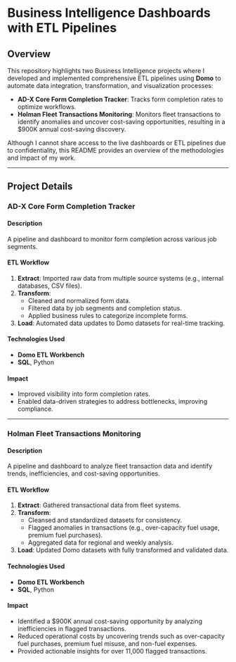# Business Intelligence Dashboards with ETL Pipelines

## Overview
This repository highlights two Business Intelligence projects where I developed and implemented comprehensive ETL pipelines using **Domo** to automate data integration, transformation, and visualization processes:

- **AD-X Core Form Completion Tracker**: Tracks form completion rates to optimize workflows.
- **Holman Fleet Transactions Monitoring**: Monitors fleet transactions to identify anomalies and uncover cost-saving opportunities, resulting in a $900K annual cost-saving discovery.

Although I cannot share access to the live dashboards or ETL pipelines due to confidentiality, this README provides an overview of the methodologies and impact of my work.

---

## Project Details

### AD-X Core Form Completion Tracker

#### Description
A pipeline and dashboard to monitor form completion across various job segments.

#### ETL Workflow
1. **Extract**: Imported raw data from multiple source systems (e.g., internal databases, CSV files).
2. **Transform**:
   - Cleaned and normalized form data.
   - Filtered data by job segments and completion status.
   - Applied business rules to categorize incomplete forms.
3. **Load**: Automated data updates to Domo datasets for real-time tracking.

#### Technologies Used
- **Domo ETL Workbench**
- **SQL**, Python

#### Impact
- Improved visibility into form completion rates.
- Enabled data-driven strategies to address bottlenecks, improving compliance.

---

### Holman Fleet Transactions Monitoring

#### Description
A pipeline and dashboard to analyze fleet transaction data and identify trends, inefficiencies, and cost-saving opportunities.

#### ETL Workflow
1. **Extract**: Gathered transactional data from fleet systems.
2. **Transform**:
   - Cleansed and standardized datasets for consistency.
   - Flagged anomalies in transactions (e.g., over-capacity fuel usage, premium fuel purchases).
   - Aggregated data for regional and weekly analysis.
3. **Load**: Updated Domo datasets with fully transformed and validated data.

#### Technologies Used
- **Domo ETL Workbench**
- **SQL**, Python

#### Impact
- Identified a $900K annual cost-saving opportunity by analyzing inefficiencies in flagged transactions.
- Reduced operational costs by uncovering trends such as over-capacity fuel purchases, premium fuel misuse, and non-fuel expenses.
- Provided actionable insights for over 11,000 flagged transactions.
